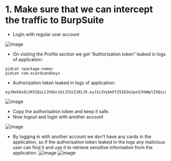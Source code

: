 # 1. Make sure that we can intercept the traffic to BurpSuite

- Login with regular user account

![image](https://github.com/user-attachments/assets/a0523849-10d6-471d-98ff-b6131413af1a)

- On visiting the Profile section we get “Authorization token” leaked in logs of application:
```
pidcat <package-name>
pidcat com.ecardsandkeys
```
- Authorization token leaked in logs of application:

```
eyJ0eXAiOiJKV1QiLCJhbGciOiJIUzI1NiJ9.eyJ1c2VybmFtZSI6ImJpa3JhbWplZXQiLCJleHAiOjE3NDM4MDc1MjF9.W0vPQGepz8Dbir2mi_MUocePYmtErNq_YImnPA80r0U
```
![image](https://github.com/user-attachments/assets/1b904ef5-1786-44ba-b6d4-c40fbc2889b0)

- Copy the authorisation token and keep it safe.
- Now logout and login with another account

![image](https://github.com/user-attachments/assets/40c9f672-a190-4d54-bcbc-499480ecee6a)

- By logging in with another account we don’t have any cards in the application, so if the authorisation token leaked in the logs any malicious user can find it and use it to retrieve sensitive information from the application.
![image](https://github.com/user-attachments/assets/6ac6a185-f8c6-41b9-888c-df9188ac18d2)
![image](https://github.com/user-attachments/assets/e57eea29-498c-4483-b445-bf7fedfab7c1)

